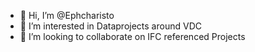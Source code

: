 - 👋 Hi, I’m @Ephcharisto
- 👀 I’m interested in Dataprojects around VDC
- 💞️ I’m looking to collaborate on IFC referenced Projects
<!---
Ephcharisto/Ephcharisto is a ✨ special ✨ repository because its `README.md` (this file) appears on your GitHub profile.
You can click the Preview link to take a look at your changes.
--->
